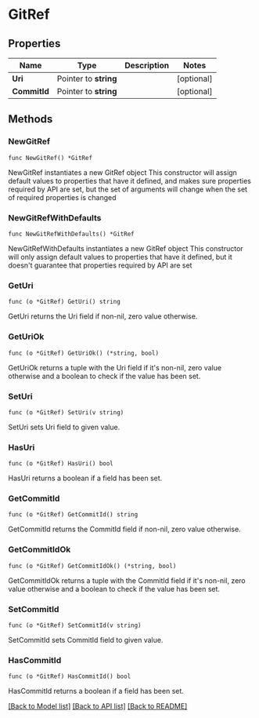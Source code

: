 # GitRef

## Properties

Name | Type | Description | Notes
------------ | ------------- | ------------- | -------------
**Uri** | Pointer to **string** |  | [optional] 
**CommitId** | Pointer to **string** |  | [optional] 

## Methods

### NewGitRef

`func NewGitRef() *GitRef`

NewGitRef instantiates a new GitRef object
This constructor will assign default values to properties that have it defined,
and makes sure properties required by API are set, but the set of arguments
will change when the set of required properties is changed

### NewGitRefWithDefaults

`func NewGitRefWithDefaults() *GitRef`

NewGitRefWithDefaults instantiates a new GitRef object
This constructor will only assign default values to properties that have it defined,
but it doesn't guarantee that properties required by API are set

### GetUri

`func (o *GitRef) GetUri() string`

GetUri returns the Uri field if non-nil, zero value otherwise.

### GetUriOk

`func (o *GitRef) GetUriOk() (*string, bool)`

GetUriOk returns a tuple with the Uri field if it's non-nil, zero value otherwise
and a boolean to check if the value has been set.

### SetUri

`func (o *GitRef) SetUri(v string)`

SetUri sets Uri field to given value.

### HasUri

`func (o *GitRef) HasUri() bool`

HasUri returns a boolean if a field has been set.

### GetCommitId

`func (o *GitRef) GetCommitId() string`

GetCommitId returns the CommitId field if non-nil, zero value otherwise.

### GetCommitIdOk

`func (o *GitRef) GetCommitIdOk() (*string, bool)`

GetCommitIdOk returns a tuple with the CommitId field if it's non-nil, zero value otherwise
and a boolean to check if the value has been set.

### SetCommitId

`func (o *GitRef) SetCommitId(v string)`

SetCommitId sets CommitId field to given value.

### HasCommitId

`func (o *GitRef) HasCommitId() bool`

HasCommitId returns a boolean if a field has been set.


[[Back to Model list]](../README.md#documentation-for-models) [[Back to API list]](../README.md#documentation-for-api-endpoints) [[Back to README]](../README.md)


